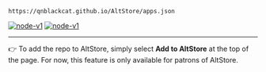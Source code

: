  `https://qnblackcat.github.io/AltStore/apps.json`

[<img src='https://img.shields.io/badge/Add to AltStore-brightgreen.svg' alt='node-v1' />](altstore://source?URL=https://raw.githubusercontent.com/xiihaiqal/Store/gh-pages/apps.json) [<img src='https://img.shields.io/badge/View the source-blue.svg' alt='node-v1' />](https://altsource.by.lao.sb/browse/?source=https%3A%2F%2Fxiihaiqal.github.io%2FStore%2Fapps.json)

-------


👉 To add the repo to AltStore, simply select **Add to AltStore** at the top of the page. For now, this feature is only available for patrons of AltStore.

